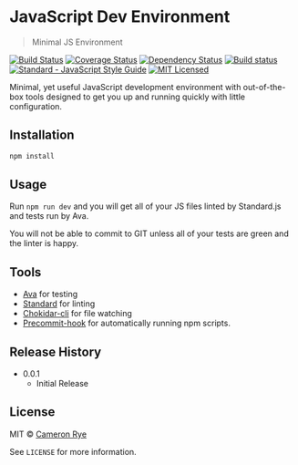 # JavaScript Dev Environment
> Minimal JS Environment

[![Build Status](https://travis-ci.org/cameronrye/js-dev-environment.svg?branch=master)](https://travis-ci.org/cameronrye/js-dev-environment)
[![Coverage Status](https://coveralls.io/repos/github/cameronrye/js-dev-environment/badge.svg?branch=master)](https://coveralls.io/github/cameronrye/js-dev-environment?branch=master)
[![Dependency Status](https://dependencyci.com/github/cameronrye/js-dev-environment/badge)](https://dependencyci.com/github/cameronrye/js-dev-environment)
[![Build status](https://ci.appveyor.com/api/projects/status/624sbos1mca728ro?svg=true)](https://ci.appveyor.com/project/cameronrye/js-dev-environment)
[![Standard - JavaScript Style Guide](https://img.shields.io/badge/code%20style-standard-brightgreen.svg)](http://standardjs.com/)
[![MIT Licensed](https://img.shields.io/badge/License-MIT-blue.svg?style=flat)](https://opensource.org/licenses/MIT)

Minimal, yet useful JavaScript development environment with out-of-the-box tools designed to get you up and running quickly with little configuration.

## Installation
```sh
npm install
```

## Usage
Run `npm run dev` and you will get all of your JS files linted by Standard.js and tests run by Ava.

You will not be able to commit to GIT unless all of your tests are green and the linter is happy.

## Tools
 * [Ava](https://github.com/avajs/ava) for testing
 * [Standard](https://github.com/feross/standard) for linting
 * [Chokidar-cli](https://github.com/kimmobrunfeldt/chokidar-cli) for file watching
 * [Precommit-hook](https://github.com/nlf/precommit-hook) for automatically running npm scripts.


 ## Release History
 * 0.0.1
     * Initial Release

 ## License

 MIT © [Cameron Rye](https://cameronrye.com/)

 See ``LICENSE`` for more information.
